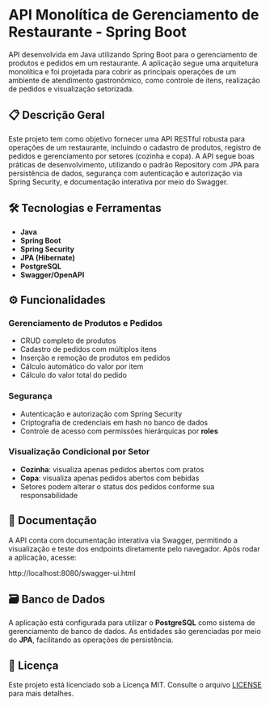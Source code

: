 # API Monolítica de Gerenciamento de Restaurante - Spring Boot

API desenvolvida em Java utilizando Spring Boot para o gerenciamento de produtos e pedidos em um restaurante. A aplicação segue uma arquitetura monolítica e foi projetada para cobrir as principais operações de um ambiente de atendimento gastronômico, como controle de itens, realização de pedidos e visualização setorizada.

## 📋 Descrição Geral

Este projeto tem como objetivo fornecer uma API RESTful robusta para operações de um restaurante, incluindo o cadastro de produtos, registro de pedidos e gerenciamento por setores (cozinha e copa). A API segue boas práticas de desenvolvimento, utilizando o padrão Repository com JPA para persistência de dados, segurança com autenticação e autorização via Spring Security, e documentação interativa por meio do Swagger.

## 🛠️ Tecnologias e Ferramentas

- **Java**
- **Spring Boot**
- **Spring Security**
- **JPA (Hibernate)**
- **PostgreSQL**
- **Swagger/OpenAPI**

## ⚙️ Funcionalidades

### Gerenciamento de Produtos e Pedidos
- CRUD completo de produtos
- Cadastro de pedidos com múltiplos itens
- Inserção e remoção de produtos em pedidos
- Cálculo automático do valor por item
- Cálculo do valor total do pedido

### Segurança
- Autenticação e autorização com Spring Security
- Criptografia de credenciais em hash no banco de dados
- Controle de acesso com permissões hierárquicas por **roles**

### Visualização Condicional por Setor
- **Cozinha**: visualiza apenas pedidos abertos com pratos
- **Copa**: visualiza apenas pedidos abertos com bebidas
- Setores podem alterar o status dos pedidos conforme sua responsabilidade

## 📖 Documentação

A API conta com documentação interativa via Swagger, permitindo a visualização e teste dos endpoints diretamente pelo navegador. Após rodar a aplicação, acesse: 

http://localhost:8080/swagger-ui.html


## 🗃️ Banco de Dados

A aplicação está configurada para utilizar o **PostgreSQL** como sistema de gerenciamento de banco de dados. As entidades são gerenciadas por meio do **JPA**, facilitando as operações de persistência.

## 📝 Licença

Este projeto está licenciado sob a Licença MIT. Consulte o arquivo [LICENSE](./LICENSE) para mais detalhes.



